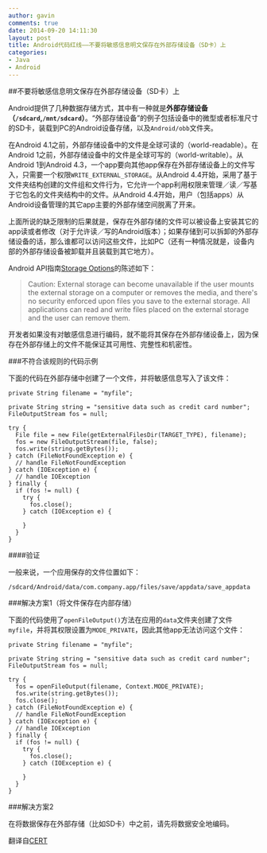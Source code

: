 ```yaml
---
author: gavin
comments: true
date: 2014-09-20 14:11:30
layout: post
title: Android代码红线——不要将敏感信息明文保存在外部存储设备（SD卡）上
categories:
- Java
- Android
---
```


##不要将敏感信息明文保存在外部存储设备（SD卡）上

Android提供了几种数据存储方式，其中有一种就是**外部存储设备（`/sdcard`,`/mnt/sdcard`）**。“外部存储设备”的例子包括设备中的微型或者标准尺寸的SD卡，装载到PC的Android设备存储，以及`Android/obb`文件夹。

在Android 4.1之前，外部存储设备中的文件是全球可读的（world-readable）。在Android 1之前，外部存储设备中的文件是全球可写的（world-writable）。从Android 1到Android 4.3，一个app要向其他app保存在外部存储设备上的文件写入，只需要一个权限`WRITE_EXTERNAL_STORAGE`。从Android 4.4开始，采用了基于文件夹结构创建的文件组和文件行为，它允许一个app利用权限来管理／读／写基于它包名的文件夹结构中的文件。从Android 4.4开始，用户（包括apps）从Android设备管理的其它app主要的外部存储空间脱离了开来。

上面所说的缺乏限制的后果就是，保存在外部存储的文件可以被设备上安装其它的app读或者修改（对于允许读／写的Android版本）；如果存储到可以拆卸的外部存储设备的话，那么谁都可以访问这些文件，比如PC（还有一种情况就是，设备内部的外部存储设备被卸载并且装载到其它地方）。

Android API指南[Storage Options](http://developer.android.com/guide/topics/data/data-storage.html)的陈述如下： 

> Caution: External storage can become unavailable if the user mounts the external storage on a computer or removes the media, and there's no security enforced upon files you save to the external storage. All applications can read and write files placed on the external storage and the user can remove them.

开发者如果没有对敏感信息进行编码，就不能将其保存在外部存储设备上，因为保存在外部存储上的文件不能保证其可用性、完整性和机密性。

###不符合该规则的代码示例

下面的代码在外部存储中创建了一个文件，并将敏感信息写入了该文件：

    private String filename = "myfile";
    
    private String string = "sensitive data such as credit card number";
    FileOutputStream fos = null;
    
    try {
      File file = new File(getExternalFilesDir(TARGET_TYPE), filename);
      fos = new FileOutputStream(file, false);
      fos.write(string.getBytes());
    } catch (FileNotFoundException e) {
      // handle FileNotFoundException
    } catch (IOException e) {
      // handle IOException
    } finally {
      if (fos != null) {
        try {
          fos.close();
        } catch (IOException e) {
        
        }
      }
    }

####验证

一般来说，一个应用保存的文件位置如下：

    /sdcard/Android/data/com.company.app/files/save/appdata/save_appdata

###解决方案1（将文件保存在内部存储）

下面的代码使用了`openFileOutput()`方法在应用的`data`文件夹创建了文件`myfile`，并将其权限设置为`MODE_PRIVATE`，因此其他app无法访问这个文件：

    private String filename = "myfile";
    
    private String string = "sensitive data such as credit card number";
    FileOutputStream fos = null;
    
    try {
      fos = openFileOutput(filename, Context.MODE_PRIVATE);
      fos.write(string.getBytes());
      fos.close();
    } catch (FileNotFoundException e) {
      // handle FileNotFoundException
    } catch (IOException e) {
      // handle IOException
    } finally {
      if (fos != null) {
        try {
          fos.close();
        } catch (IOException e) {
        
        }
      }
    }

###解决方案2

在将数据保存在外部存储（比如SD卡）中之前，请先将数据安全地编码。

翻译自[CERT](https://www.securecoding.cert.org/confluence/display/java/DRD00-J.+Do+not+store+sensitive+information+on+external+storage+%28SD+card%29+unless+encrypted+first)